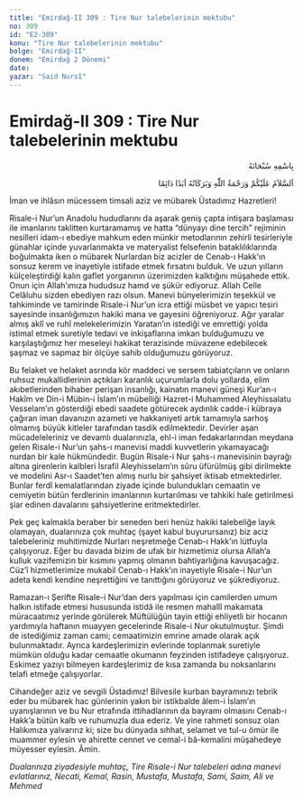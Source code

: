 ```yaml
---
title: "Emirdağ-II 309 : Tire Nur talebelerinin mektubu"
no: 309
id: "E2-309"
konu: "Tire Nur talebelerinin mektubu"
bolge: "Emirdağ-II"
donem: "Emirdağ 2 Dönemi"
date: 
yazar: "Said Nursî"
---
```


# Emirdağ-II 309 : Tire Nur talebelerinin mektubu

<p class="arabic" dir="rtl" title="Meal: “Her türlü noksan sıfatlardan yüce olan Allah’ın adıyla.”">بِاسْمِهِ سُبْحَانَهُ</p>

<p class="arabic" dir="rtl" title="Meal: “Allah’ın selâmı, rahmeti ve bereketleri, ebedî ve dâimî olarak üzerinize olsun.”">اَلسَّلاَمُ عَلَيْكُمْ وَرَحْمَةُ اللّٰهِ وَبَرَكَاتُهُ اَبَدًا دَائِمًا</p>

İman ve ihlâsın mücessem timsali aziz ve mübarek Üstadımız Hazretleri!

Risale-i Nur’un Anadolu hududlarını da aşarak geniş çapta intişara başlaması ile imanlarını taklitten kurtaramamış ve hatta “dünyayı dine tercih” rejiminin nesilleri idam-ı ebediye mahkum eden münkir metodlarının zehirli tesirleriyle günahlar içinde yuvarlanmakta ve materyalist felsefenin bataklılıklarında boğulmakta iken o mübarek Nurlardan biz acizler de Cenab-ı Hakk’ın sonsuz kerem ve inayetiyle istifade etmek fırsatını bulduk. Ve uzun yılların külçeleştirdiği kalın gaflet yorganının üzerimizden kalktığını müşahede ettik. Onun için Allah’ımıza hududsuz hamd ve şükür ediyoruz. Allah Celle Celâluhu sizden ebediyen razı olsun. Manevi bünyelerimizin teşekkül ve tahkiminde ve tamirinde Risale-i Nur’un icra ettiği müsbet ve yapıcı tesiri sayesinde insanlığımızın hakiki mana ve gayesini öğreniyoruz. Ağır yaralar almış aklî ve ruhî melekelerimizin Yaratan’ın istediği ve emrettiği yolda istimal etmek suretiyle tedavi ve inkişaflarına imkan bulduğumuzu ve karşılaştığımız her meseleyi hakikat terazisinde müvazene edebilecek şaşmaz ve sapmaz bir ölçüye sahib olduğumuzu görüyoruz.

Bu felaket ve helaket asrında kör maddeci ve sersem tabiatçıların ve onların ruhsuz mukallidlerinin açtıkları karanlık uçurumlarla dolu yollarda, elim akıbetlerinden bihaber perişan insanlığı, kainatın manevi güneşi Kur’an-ı Hakîm ve Din-i Mübin-i İslam’ın mübelliği Hazret-i Muhammed Aleyhissalatu Vesselam’ın gösterdiği ebedi saadete götürecek aydınlık cadde-i kübraya çağıran iman davanızın azameti ve hakkaniyeti artık tamamıyla sarhoş olmamış büyük kitleler tarafından tasdik edilmektedir. Devirler aşan mücadeleleriniz ve devamlı dualarınızla, ehl-i iman fedakarlarından meydana gelen Risale-i Nur’un şahs-ı manevisi maddi kuvvetlerin yıkamayacağı nurdan bir kale hükmündedir. Bugün Risale-i Nur şahs-ı manevisinin bayrağı altına girenlerin kalbleri İsrafil Aleyhisselam’ın sûru üfürülmüş gibi dirilmekte ve modelini Asr-ı Saadet’ten almış nurlu bir şahsiyet iktisab etmektedirler. Bunlar ferdî kemalatlarından ziyade içinde bulundukları cemaatin ve cemiyetin bütün ferdlerinin imanlarının kurtarılması ve tahkiki hale getirilmesi şiar edinen davalarını şahsiyetlerine eritmektedirler.

Pek geç kalmakla beraber bir seneden beri henüz hakiki talebeliğe layık olamayan, dualarınıza çok muhtaç (şayet kabul buyurursanız) biz aciz talebeleriniz muhitimizde Nurları neşretmeğe Cenab-ı Hakk’ın lütfuyla çalışıyoruz. Eğer bu davada bizim de ufak bir hizmetimiz olursa Allah’a kulluk vazifemizin bir kısmını yapmış olmanın bahtiyarlığına kavuşacağız. Cüz’î hizmetlerimize mukabil Cenab-ı Hakk’ın inayetiyle Risale-i Nur’un adeta kendi kendine neşrettiğini ve tanıttığını görüyoruz ve şükrediyoruz.

Ramazan-ı Şerifte Risale-i Nur’dan ders yapılması için camilerden umum halkın istifade etmesi hususunda istidâ ile resmen mahallî makamata müracaatımız yerinde görülerek Müftülüğün tayin ettiği ehliyetli bir hocanın yardımıyla haftanın muayyen gecelerinde Risale-i Nur okutulmuştur. Şimdi de istediğimiz zaman cami; cemaatimizin emrine amade olarak açık bulunmaktadır. Ayrıca kardeşlerimizin evlerinde toplanmak suretiyle mümkün olduğu kadar cemaatle okumanın feyzinden istifadeye çalışıyoruz. Eskimez yazıyı bilmeyen kardeşlerimiz de kısa zamanda bu noksanlarını telafi etmeğe çalışıyorlar.

Cihandeğer aziz ve sevgili Üstadımız! Bilvesile kurban bayramınızı tebrik eder bu mübarek hac günlerinin yakın bir istikbalde âlem-i İslam’ın uyanışlarının ve bu Nur etrafında ittihadlarının da bayramı olmasını Cenab-ı Hakk’a bütün kalb ve ruhumuzla dua ederiz. Ve yine rahmeti sonsuz olan Halıkımıza yalvarırız ki; size bu dünyada sıhhat, selamet ve tul-u ömür ile muammer eylesin ve ahirette cennet ve cemal-i bâ-kemalini müşahedeye müyesser eylesin. Âmin.

*Dualarınıza ziyadesiyle muhtaç,*
*Tire Risale-i Nur talebeleri adına manevi evlatlarınız,*
*Necati, Kemal, Rasin, Mustafa, Mustafa, Sami, Saim, Ali ve Mehmed*
